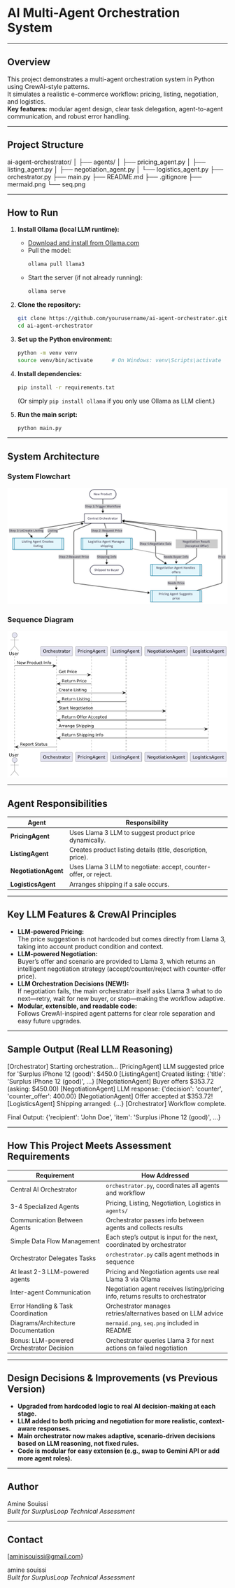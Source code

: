 # AI Multi-Agent Orchestration System

---

## **Overview**

This project demonstrates a multi-agent orchestration system in Python using CrewAI-style patterns.  
It simulates a realistic e-commerce workflow: pricing, listing, negotiation, and logistics.  
**Key features:** modular agent design, clear task delegation, agent-to-agent communication, and robust error handling.

---

## **Project Structure**


ai-agent-orchestrator/
│
├── agents/
│ ├── pricing_agent.py
│ ├── listing_agent.py
│ ├── negotiation_agent.py
│ └── logistics_agent.py
├── orchestrator.py
├── main.py
├── README.md
├── .gitignore
├── mermaid.png
└── seq.png





---

## **How to Run**

1. **Install Ollama (local LLM runtime):**
    - [Download and install from Ollama.com](https://ollama.com/download)
    - Pull the model:
      ```bash
      ollama pull llama3
      ```
    - Start the server (if not already running):
      ```bash
      ollama serve
      ```

2. **Clone the repository:**
    ```bash
    git clone https://github.com/yourusername/ai-agent-orchestrator.git
    cd ai-agent-orchestrator
    ```

3. **Set up the Python environment:**
    ```bash
    python -m venv venv
    source venv/bin/activate      # On Windows: venv\Scripts\activate
    ```

4. **Install dependencies:**
    ```bash
    pip install -r requirements.txt
    ```
    (Or simply `pip install ollama` if you only use Ollama as LLM client.)

5. **Run the main script:**
    ```bash
    python main.py
    ```

---

## **System Architecture**

### **System Flowchart**

![System Flowchart](./mermaid.png)

### **Sequence Diagram**

![Sequence Diagram](./seq.png)

---

## **Agent Responsibilities**

| Agent               | Responsibility                                                  |
|---------------------|----------------------------------------------------------------|
| **PricingAgent**        | Uses Llama 3 LLM to suggest product price dynamically.            |
| **ListingAgent**        | Creates product listing details (title, description, price).     |
| **NegotiationAgent**    | Uses Llama 3 LLM to negotiate: accept, counter-offer, or reject. |
| **LogisticsAgent**      | Arranges shipping if a sale occurs.                             |

---

## **Key LLM Features & CrewAI Principles**

- **LLM-powered Pricing:**  
  The price suggestion is not hardcoded but comes directly from Llama 3, taking into account product condition and context.
- **LLM-powered Negotiation:**  
  Buyer’s offer and scenario are provided to Llama 3, which returns an intelligent negotiation strategy (accept/counter/reject with counter-offer price).
- **LLM Orchestration Decisions (NEW!):**  
  If negotiation fails, the main orchestrator itself asks Llama 3 what to do next—retry, wait for new buyer, or stop—making the workflow adaptive.
- **Modular, extensible, and readable code:**  
  Follows CrewAI-inspired agent patterns for clear role separation and easy future upgrades.

---

## **Sample Output (Real LLM Reasoning)**

[Orchestrator] Starting orchestration...
[PricingAgent] LLM suggested price for 'Surplus iPhone 12 (good)': $450.0
[ListingAgent] Created listing: {'title': 'Surplus iPhone 12 (good)', ...}
[NegotiationAgent] Buyer offers $353.72 (asking: $450.00)
[NegotiationAgent] LLM response: {'decision': 'counter', 'counter_offer': 400.00}
[NegotiationAgent] Offer accepted at $353.72!
[LogisticsAgent] Shipping arranged: {...}
[Orchestrator] Workflow complete.

Final Output: {'recipient': 'John Doe', 'item': 'Surplus iPhone 12 (good)', ...}


---

## **How This Project Meets Assessment Requirements**

| Requirement                            | How Addressed                                                 |
|-----------------------------------------|--------------------------------------------------------------|
| Central AI Orchestrator                 | `orchestrator.py`, coordinates all agents and workflow       |
| 3-4 Specialized Agents                  | Pricing, Listing, Negotiation, Logistics in `agents/`        |
| Communication Between Agents            | Orchestrator passes info between agents and collects results |
| Simple Data Flow Management             | Each step’s output is input for the next, coordinated by orchestrator |
| Orchestrator Delegates Tasks            | `orchestrator.py` calls agent methods in sequence            |
| At least 2-3 LLM-powered agents         | Pricing and Negotiation agents use real Llama 3 via Ollama   |
| Inter-agent Communication               | Negotiation agent receives listing/pricing info, returns results to orchestrator |
| Error Handling & Task Coordination      | Orchestrator manages retries/alternatives based on LLM advice |
| Diagrams/Architecture Documentation     | `mermaid.png`, `seq.png` included in README                  |
| Bonus: LLM-powered Orchestrator Decision| Orchestrator queries Llama 3 for next actions on failed negotiation |

---

## **Design Decisions & Improvements (vs Previous Version)**

- **Upgraded from hardcoded logic to real AI decision-making at each stage.**
- **LLM added to both pricing and negotiation for more realistic, context-aware responses.**
- **Main orchestrator now makes adaptive, scenario-driven decisions based on LLM reasoning, not fixed rules.**
- **Code is modular for easy extension (e.g., swap to Gemini API or add more agent roles).**

---



## **Author**

Amine Souissi  
*Built for SurplusLoop Technical Assessment*

---

## **Contact**

[aminisouissi@gmail.com}





amine souissi  
*Built for SurplusLoop Technical Assessment*
